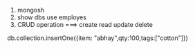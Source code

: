1. mongosh
2. show dbs
use employes
3. CRUD operation ===> create read update delete

 db.collection.insertOne({item: "abhay",qty:100,tags:["cotton"]})